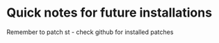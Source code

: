 # Quick notes for future installations



Remember to patch st - check github for installed patches


